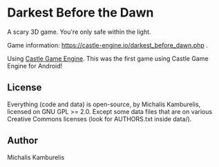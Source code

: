 # Darkest Before the Dawn

A scary 3D game. You're only safe within the light.

Game information: https://castle-engine.io/darkest_before_dawn.php .

Using [Castle Game Engine](https://castle-engine.io/). This was the first game using Castle Game Engine for Android!

## License

Everything (code and data) is open-source, by Michalis Kamburelis, licensed on GNU GPL >= 2.0. Except some data files that are on various Creative Commons licenses (look for AUTHORS.txt inside data/).

## Author

Michalis Kamburelis
